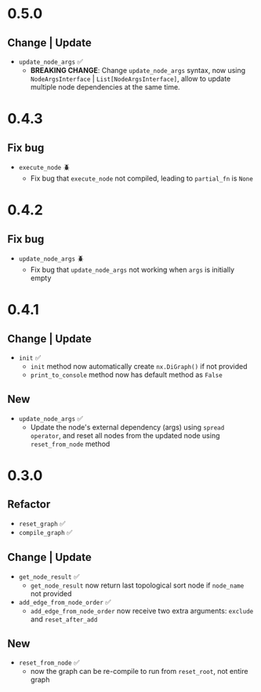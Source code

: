 # 0.5.0

## Change | Update
- `update_node_args` ✅
    - **BREAKING CHANGE**: Change `update_node_args` syntax, now using `NodeArgsInterface` | `List[NodeArgsInterface]`, allow to update multiple node dependencies at the same time.


# 0.4.3

## Fix bug 
- `execute_node` 🪲
    - Fix bug that `execute_node` not compiled, leading to `partial_fn` is `None`


# 0.4.2

## Fix bug 
- `update_node_args` 🪲
    - Fix bug that `update_node_args` not working when `args` is initially empty



# 0.4.1

## Change | Update
- `init` ✅
    - `init` method now automatically create `nx.DiGraph()` if not provided
    - `print_to_console` method now has default method as `False`

## New
- `update_node_args` ✅
    - Update the node's external dependency (args) using `spread operator`, and reset all nodes from the updated node using `reset_from_node` method


# 0.3.0

## Refactor
- `reset_graph` ✅
- `compile_graph` ✅

## Change | Update
- `get_node_result` ✅
    - `get_node_result` now return last topological sort node if `node_name` not provided
- `add_edge_from_node_order` ✅ 
    - `add_edge_from_node_order` now receive two extra arguments: `exclude` and `reset_after_add`

## New
- `reset_from_node` ✅
    - now the graph can be re-compile to run from `reset_root`, not entire graph